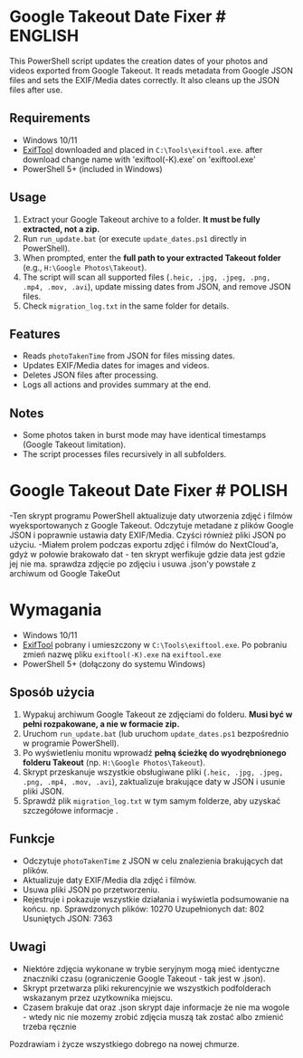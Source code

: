 # Google Takeout Date Fixer # ENGLISH

This PowerShell script updates the creation dates of your photos and videos exported from Google Takeout. 
It reads metadata from Google JSON files and sets the EXIF/Media dates correctly. It also cleans up the JSON files after use.

## Requirements
- Windows 10/11
- [ExifTool](https://exiftool.org/) downloaded and placed in  `C:\Tools\exiftool.exe`.
 after download change name with 'exiftool(-K).exe' on 'exiftool.exe'
- PowerShell 5+ (included in Windows)

## Usage
1. Extract your Google Takeout archive to a folder. **It must be fully extracted, not a zip.**
2. Run `run_update.bat` (or execute `update_dates.ps1` directly in PowerShell).
3. When prompted, enter the **full path to your extracted Takeout folder** (e.g., `H:\Google Photos\Takeout`).
4. The script will scan all supported files (`.heic, .jpg, .jpeg, .png, .mp4, .mov, .avi`), update missing dates from JSON, and remove JSON files.
5. Check `migration_log.txt` in the same folder for details.

## Features
- Reads `photoTakenTime` from JSON for files missing dates. 
- Updates EXIF/Media dates for images and videos.
- Deletes JSON files after processing.
- Logs all actions and provides summary at the end.

## Notes
- Some photos taken in burst mode may have identical timestamps (Google Takeout limitation).
- The script processes files recursively in all subfolders.




# Google Takeout Date Fixer # POLISH

-Ten skrypt programu PowerShell aktualizuje daty utworzenia zdjęć i filmów wyeksportowanych z Google Takeout.
Odczytuje metadane z plików Google JSON i poprawnie ustawia daty EXIF/Media. Czyści również pliki JSON po użyciu.
-Miałem prolem podczas exportu zdjęć i filmów do NextCloud'a, gdyż w połowie brakowało dat - ten skrypt werfikuje gdzie data jest gdzie jej nie ma. sprawdza zdjęcie po zdjęciu i usuwa .json'y powstałe z archiwum od Google TakeOut

# Wymagania
- Windows 10/11
- [ExifTool](https://exiftool.org/) pobrany i umieszczony w `C:\Tools\exiftool.exe`.
Po pobraniu zmień nazwę pliku  `exiftool(-K).exe` na `exiftool.exe`
- PowerShell 5+ (dołączony do systemu Windows)

## Sposób użycia
1. Wypakuj archiwum Google Takeout  ze zdjęciami do folderu. **Musi być w pełni rozpakowane, a nie w formacie zip.**
2. Uruchom `run_update.bat` (lub uruchom `update_dates.ps1` bezpośrednio w programie PowerShell).
3. Po wyświetleniu monitu wprowadź **pełną ścieżkę do wyodrębnionego folderu Takeout** (np. `H:\Google Photos\Takeout`).
4. Skrypt przeskanuje wszystkie obsługiwane pliki (`.heic, .jpg, .jpeg, .png, .mp4, .mov, .avi`), zaktualizuje brakujące daty w JSON i usunie pliki JSON.
5. Sprawdź plik `migration_log.txt` w tym samym folderze, aby uzyskać szczegółowe informacje .

## Funkcje
- Odczytuje `photoTakenTime` z JSON w celu znalezienia brakujących dat plików.
- Aktualizuje daty EXIF/Media dla zdjęć i filmów.
- Usuwa pliki JSON po przetworzeniu.
- Rejestruje i pokazuje wszystkie działania i wyświetla podsumowanie na końcu.
np.
 Sprawdzonych plików: 10270
Uzupełnionych dat: 802
Usuniętych JSON: 7363


## Uwagi
- Niektóre zdjęcia wykonane w trybie seryjnym mogą mieć identyczne znaczniki czasu (ograniczenie Google Takeout - tak jest w .json).
- Skrypt przetwarza pliki rekurencyjnie we wszystkich podfolderach wskazanym przez uzytkownika miejscu.
- Czasem brakuje dat oraz .json skrypt daje informacje że nie ma wogole - wtedy nic nie mozemy zrobić zdjęcia muszą tak zostać albo zmienić trzeba ręcznie 







Pozdrawiam i życze wszystkiego dobrego na nowej chmurze.
